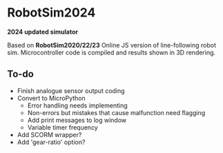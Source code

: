 # RobotSim2024
 **2024 updated simulator**

Based on **RobotSim2020/22/23**
Online JS version of line-following robot sim. Microcontroller code is compiled and results shown in 3D rendering.


## To-do
- Finish analogue sensor output coding
- Convert to MicroPython
	- Error handling needs implementing
	- Non-errors but mistakes that cause malfunction need flagging
	- Add print messages to log window
	- Variable timer frequency
- Add SCORM wrapper?
- Add 'gear-ratio' option?


